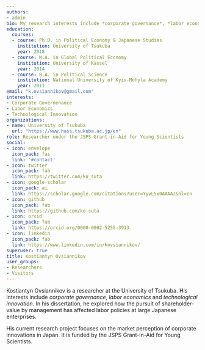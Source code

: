 ```yaml
---
authors:
- admin
bio: My research interests include *corporate governance*, *labor economics* and *technological innovation*.
education:
  courses:
  - course: Ph.D. in Political Economy & Japanese Studies
    institution: University of Tsukuba
    year: 2018
  - course: M.A. in Global Political Economy
    institution: University of Kassel
    year: 2014
  - course: B.A. in Political Science
    institution: National University of Kyiv-Mohyla Academy
    year: 2011
email: "k.ovsiannikov@gmail.com"
interests:
- Corporate Governenance
- Labor Economics
- Technological Innovation
organizations:
- name: University of Tsukuba
  url: "https://www.hass.tsukuba.ac.jp/en"
role: Researcher under the JSPS Grant-in-Aid for Young Scientists
social:
- icon: envelope
  icon_pack: fas
  link: '#contact'
- icon: twitter
  icon_pack: fab
  link: https://twitter.com/ko_suta 
- icon: google-scholar
  icon_pack: ai
  link: https://scholar.google.com/citations?user=YyvL5x0AAAAJ&hl=en
- icon: github
  icon_pack: fab
  link: https://github.com/ko-suta
- icon: orcid
  icon_pack: fab
  link: https://orcid.org/0000-0002-5255-3913
- icon: linkedin
  icon_pack: fab
  link: https://www.linkedin.com/in/kovsiannikov/ 
superuser: true
title: Kostiantyn Ovsiannikov
user_groups:
- Researchers
- Visitors
---
```


Kostiantyn Ovsiannikov is a researcher at the University of Tsukuba.
His interests include *corporate governance*, *labor economics* and *technological innovation*. 
In his dissertation, he explored how the pursuit of shareholder-value by management has affected labor policies at large Japanese enterprises.

His current research project focuses on the market perception of corporate innovations in Japan.
It is funded by the JSPS Grant-in-Aid for Young Scientists.

